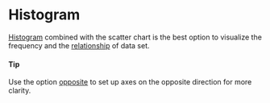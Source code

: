 # Histogram
[Histogram](https://api.highcharts.com/highcharts/plotOptions.histogram) combined with the scatter chart is the best option to visualize the frequency and the [relationship](https://smartvikisogn.github.io/HChartsCatalog/webpages/relationship.html) of data set.

####  Tip
Use the option [opposite](https://api.highcharts.com/highcharts/yAxis.opposite) to set up axes on the opposite direction for more clarity.